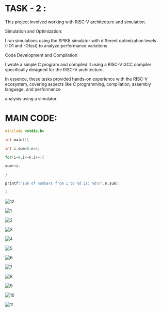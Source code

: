 # TASK - 2 :


This project involved working with RISC-V architecture and simulation.

Simulation and Optimization:

I ran simulations using the SPIKE simulator with different optimization levels (-O1 and -Ofast) to analyze performance variations.

Code Development and Compilation:

I wrote a simple C program and compiled it using a RISC-V GCC compiler specifically designed for the RISC-V architecture.

In essence, these tasks provided hands-on experience with the RISC-V ecosystem, covering aspects like C programming, compilation, assembly language, and performance 

analysis using a simulator.


# MAIN CODE:

```c
#include <stdio.h>

int main(){

int i,sum=0,n=5;

for(i=0;i<=n;i++){

sum+=i;

}

printf("sum of numbers from 1 to %d is: %d\n",n,sum);

}
```

![12](https://github.com/user-attachments/assets/22df826b-54c6-4e74-a49a-0ceac4c99036)

![1](https://github.com/user-attachments/assets/caa5f1c9-1d99-4660-84ef-cb5f134e99ba)

![2](https://github.com/user-attachments/assets/c0d1ba6a-f9f1-4643-a816-55beef66aa55)

![3](https://github.com/user-attachments/assets/991a6f1c-5f9f-4373-a4b2-f5170d92c1c9)

![4](https://github.com/user-attachments/assets/4eb1f03e-4c2a-4b71-92f9-66fd8994f8f8)

![5](https://github.com/user-attachments/assets/961e6097-3875-437c-985f-e4e2a7b2303a)

![6](https://github.com/user-attachments/assets/3006d956-ffe2-4b55-af62-a4a5bf54e340)

![7](https://github.com/user-attachments/assets/c631e230-0449-4874-b06c-77c04787a9aa)

![8](https://github.com/user-attachments/assets/3f5328b5-027d-4f43-9023-c6c18e01f34d)

![9](https://github.com/user-attachments/assets/d8ecceb5-20c5-470b-b9c6-090dffd8985c)

![10](https://github.com/user-attachments/assets/f3e1d52f-1803-440b-a089-d3eb67109113)

![11](https://github.com/user-attachments/assets/1e1a43c3-6b10-496f-888e-d874128c5ac9)

